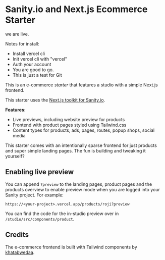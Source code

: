 # Sanity.io and Next.js Ecommerce Starter

we are live.

Notes for install:
* Install vercel cli
* Init vercel cli with "vercel"
* Auth your account
* You are good to go.
* This is just a test for Git

This is an e-commerce *starter* that features a studio with a simple Next.js frontend.

This starter uses the [Next.js toolkit for Sanity.io](https://github.com/sanity-io/next-sanity).

**Features:**

* Live previews, including website preview for products
* Frontend with product pages styled using Tailwind.css
* Content types for products, ads, pages, routes, popup shops, social media

This starter comes with an intentionally sparse frontend for just products and super simple landing pages. The fun is building and tweaking it yourself?

## Enabling live preview

You can append `?preview` to the landing pages, product pages and the products overview to enable preview mode when you are logged into your Sanity project. For example:

`https://<your-project>.vercel.app/products/roji?preview`

You can find the code for the in-studio preview over in `/studio/src/components/product`.


## Credits

The e-commerce frontend is built with Tailwind components by [khatabwedaa](https://tailwindcomponents.com/u/khatabwedaa).